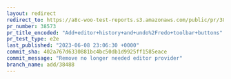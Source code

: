 ```yaml
---
layout: redirect
redirect_to: https://a8c-woo-test-reports.s3.amazonaws.com/public/pr/38573/e2e/index.html
pr_number: 38573
pr_title_encoded: "Add+editor+history+and+undo%2Fredo+toolbar+buttons"
pr_test_type: e2e
last_published: "2023-06-08 23:06:30 +0000"
commit_sha: 402a767d6330881bc4bc50db1d9925ff1585eace
commit_message: "Remove no longer needed editor provider"
branch_name: add/38488
---
```

